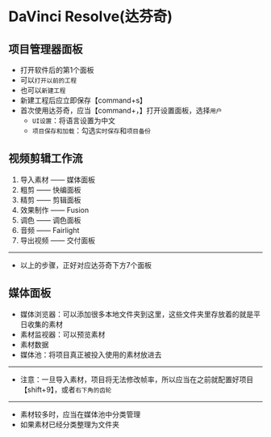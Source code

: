 # DaVinci Resolve(达芬奇)

## 项目管理器面板

- 打开软件后的第1个面板
- 可以`打开以前的工程`
- 也可以`新建工程`
- 新建工程后应立即保存【command+s】
- 首次使用达芬奇，应当【command+，】打开设置面板，选择`用户`
  - `UI设置`：将语言设置为中文
  - `项目保存和加载`：勾选`实时保存`和`项目备份`

## 视频剪辑工作流

1. 导入素材 —— 媒体面板
2. 粗剪 —— 快编面板
3. 精剪 —— 剪辑面板
4. 效果制作 —— Fusion
5. 调色 —— 调色面板
6. 音频 —— Fairlight
7. 导出视频 —— 交付面板

---

- 以上的步骤，正好对应达芬奇下方7个面板

## 媒体面板

- 媒体浏览器：可以添加很多本地文件夹到这里，这些文件夹里存放着的就是平日收集的素材
- 素材监视器：可以预览素材
- 素材数据
- 媒体池：将项目真正被投入使用的素材放进去

---

- 注意：一旦导入素材，项目将无法修改帧率，所以应当在之前就配置好项目【shift+9】，或者`右下角的齿轮`

---

- 素材较多时，应当在媒体池中分类管理
- 如果素材已经分类整理为文件夹
